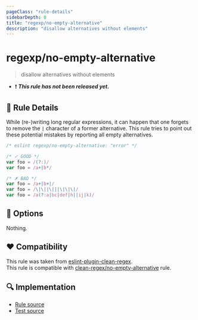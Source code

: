 ```yaml
---
pageClass: "rule-details"
sidebarDepth: 0
title: "regexp/no-empty-alternative"
description: "disallow alternatives without elements"
---
```

# regexp/no-empty-alternative

> disallow alternatives without elements

- :exclamation: <badge text="This rule has not been released yet." vertical="middle" type="error"> ***This rule has not been released yet.*** </badge>

## :book: Rule Details

While (re-)writing long regular expressions, it can happen that one forgets to
remove the `|` character of a former alternative. This rule tries to point out
these potential mistakes by reporting all empty alternatives.

<eslint-code-block>

```js
/* eslint regexp/no-empty-alternative: "error" */

/* ✓ GOOD */
var foo = /(?:)/
var foo = /a+|b*/

/* ✗ BAD */
var foo = /a+|b+|/
var foo = /\|\||\|||\|\|\|/
var foo = /a(?:a|bc|def|h||ij|k)/
```

</eslint-code-block>

## :wrench: Options

Nothing.

## :heart: Compatibility

This rule was taken from [eslint-plugin-clean-regex].  
This rule is compatible with [clean-regex/no-empty-alternative] rule.

[eslint-plugin-clean-regex]: https://github.com/RunDevelopment/eslint-plugin-clean-regex
[clean-regex/no-empty-alternative]: https://github.com/RunDevelopment/eslint-plugin-clean-regex/blob/master/docs/rules/no-empty-alternative.md


## :mag: Implementation

- [Rule source](https://github.com/ota-meshi/eslint-plugin-regexp/blob/master/lib/rules/no-empty-alternative.ts)
- [Test source](https://github.com/ota-meshi/eslint-plugin-regexp/blob/master/tests/lib/rules/no-empty-alternative.ts)
